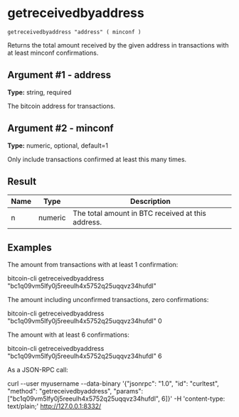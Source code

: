 # getreceivedbyaddress

`getreceivedbyaddress "address" ( minconf )`

Returns the total amount received by the given address in transactions with at least minconf confirmations.

## Argument #1 - address

**Type:** string, required

The bitcoin address for transactions.

## Argument #2 - minconf

**Type:** numeric, optional, default=1

Only include transactions confirmed at least this many times.

## Result

| Name | Type    | Description                                       |
| ---- | ------- | ------------------------------------------------- |
| n    | numeric | The total amount in BTC received at this address. |

## Examples

The amount from transactions with at least 1 confirmation:

bitcoin-cli getreceivedbyaddress "bc1q09vm5lfy0j5reeulh4x5752q25uqqvz34hufdl"

The amount including unconfirmed transactions, zero confirmations:

bitcoin-cli getreceivedbyaddress "bc1q09vm5lfy0j5reeulh4x5752q25uqqvz34hufdl" 0

The amount with at least 6 confirmations:

bitcoin-cli getreceivedbyaddress "bc1q09vm5lfy0j5reeulh4x5752q25uqqvz34hufdl" 6

As a JSON-RPC call:

curl --user myusername --data-binary '{"jsonrpc": "1.0", "id": "curltest", "method": "getreceivedbyaddress", "params": ["bc1q09vm5lfy0j5reeulh4x5752q25uqqvz34hufdl", 6]}' -H 'content-type: text/plain;' http://127.0.0.1:8332/